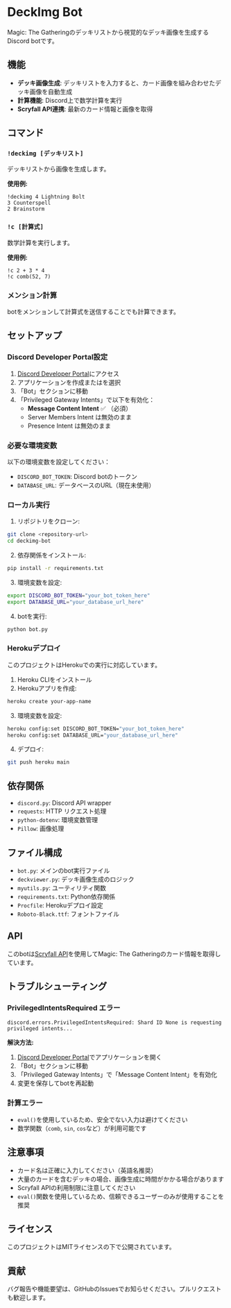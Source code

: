 # DeckImg Bot

Magic: The Gatheringのデッキリストから視覚的なデッキ画像を生成するDiscord botです。

## 機能

- **デッキ画像生成**: デッキリストを入力すると、カード画像を組み合わせたデッキ画像を自動生成
- **計算機能**: Discord上で数学計算を実行
- **Scryfall API連携**: 最新のカード情報と画像を取得

## コマンド

### `!deckimg [デッキリスト]`
デッキリストから画像を生成します。

**使用例:**
```
!deckimg 4 Lightning Bolt
3 Counterspell
2 Brainstorm
```

### `!c [計算式]`
数学計算を実行します。

**使用例:**
```
!c 2 + 3 * 4
!c comb(52, 7)
```

### メンション計算
botをメンションして計算式を送信することでも計算できます。

## セットアップ

### Discord Developer Portal設定

1. [Discord Developer Portal](https://discord.com/developers/applications/)にアクセス
2. アプリケーションを作成またはを選択
3. 「Bot」セクションに移動
4. 「Privileged Gateway Intents」で以下を有効化：
   - **Message Content Intent** ✅ （必須）
   - Server Members Intent は無効のまま
   - Presence Intent は無効のまま

### 必要な環境変数

以下の環境変数を設定してください：

- `DISCORD_BOT_TOKEN`: Discord botのトークン
- `DATABASE_URL`: データベースのURL（現在未使用）

### ローカル実行

1. リポジトリをクローン:
```bash
git clone <repository-url>
cd deckimg-bot
```

2. 依存関係をインストール:
```bash
pip install -r requirements.txt
```

3. 環境変数を設定:
```bash
export DISCORD_BOT_TOKEN="your_bot_token_here"
export DATABASE_URL="your_database_url_here"
```

4. botを実行:
```bash
python bot.py
```

### Herokuデプロイ

このプロジェクトはHerokuでの実行に対応しています。

1. Heroku CLIをインストール
2. Herokuアプリを作成:
```bash
heroku create your-app-name
```

3. 環境変数を設定:
```bash
heroku config:set DISCORD_BOT_TOKEN="your_bot_token_here"
heroku config:set DATABASE_URL="your_database_url_here"
```

4. デプロイ:
```bash
git push heroku main
```

## 依存関係

- `discord.py`: Discord API wrapper
- `requests`: HTTP リクエスト処理
- `python-dotenv`: 環境変数管理
- `Pillow`: 画像処理

## ファイル構成

- `bot.py`: メインのbot実行ファイル
- `deckviewer.py`: デッキ画像生成のロジック
- `myutils.py`: ユーティリティ関数
- `requirements.txt`: Python依存関係
- `Procfile`: Herokuデプロイ設定
- `Roboto-Black.ttf`: フォントファイル

## API

このbotは[Scryfall API](https://scryfall.com/docs/api)を使用してMagic: The Gatheringのカード情報を取得しています。

## トラブルシューティング

### PrivilegedIntentsRequired エラー
```
discord.errors.PrivilegedIntentsRequired: Shard ID None is requesting privileged intents...
```

**解決方法:**
1. [Discord Developer Portal](https://discord.com/developers/applications/)でアプリケーションを開く
2. 「Bot」セクションに移動
3. 「Privileged Gateway Intents」で「Message Content Intent」を有効化
4. 変更を保存してbotを再起動

### 計算エラー
- `eval()`を使用しているため、安全でない入力は避けてください
- 数学関数（`comb`, `sin`, `cos`など）が利用可能です

## 注意事項

- カード名は正確に入力してください（英語名推奨）
- 大量のカードを含むデッキの場合、画像生成に時間がかかる場合があります
- Scryfall APIの利用制限に注意してください
- `eval()`関数を使用しているため、信頼できるユーザーのみが使用することを推奨

## ライセンス

このプロジェクトはMITライセンスの下で公開されています。

## 貢献

バグ報告や機能要望は、GitHubのIssuesでお知らせください。プルリクエストも歓迎します。
